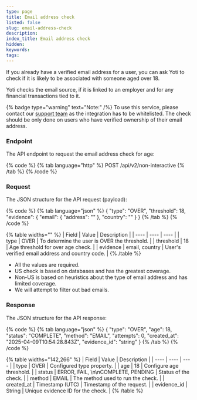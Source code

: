 ```yaml
---
type: page
title: Email address check
listed: false
slug: email-address-check
description: 
index_title: Email address check
hidden: 
keywords: 
tags: 
---
```


If you already have a verified email address for a user, you can ask Yoti to check if it is likely to be associated with someone aged over 18.

Yoti checks the email source, if it is linked to an employer and for any financial transactions tied to it.

{% badge type="warning" text="Note:" /%} To use this service, please contact our [support team](https://support.yoti.com/yotisupport/s/contactsupport) as the integration has to be whitelisted. The check should be only done on users who have verified ownership of their email address.

### Endpoint

The API endpoint to request the email address check for age:

{% code %}
{% tab language="http" %}
POST /api/v2/non-interactive
{% /tab %}
{% /code %}

### Request

The JSON structure for the API request (payload):

{% code %}
{% tab language="json" %}
{
    "type": "OVER",
    "threshold": 18,
    "evidence": {
        "email": {
            "address": "<email address>"
        },
        "country": "<country code>"
    }
}
{% /tab %}
{% /code %}

{% table widths="" %}
| Field | Value | Description | 
| ---- | ---- | ---- | 
| type | OVER | To determine the user is OVER the threshold. | 
| threshold | 18 | Age threshold for over age check. | 
| evidence | email, country | User's verified email address and country code. | 
{% /table %}

- All the values are required.
- US check is based on databases and has the greatest coverage.
- Non-US is based on heuristics about the type of email address and has limited coverage.
- We will attempt to filter out bad emails.

### Response

The JSON structure for the API response:

{% code %}
{% tab language="json" %}
{
    "type": "OVER",
    "age": 18,
    "status": "COMPLETE",
    "method": "EMAIL",
    "attempts": 0,
    "created_at": "2025-04-09T10:54:28.843Z",
    "evidence_id": "string"
}
{% /tab %}
{% /code %}

{% table widths="142,266" %}
| Field | Value | Description | 
| ---- | ---- | ---- | 
| type | OVER | Configured type property. | 
| age | 18 | Configure age threshold. | 
| status | ERROR, FAIL, \n\nCOMPLETE, PENDING | Status of the check. | 
| method | EMAIL | The method used to run the check. | 
| created_at | Timestamp (UTC) | Timestamp of the request. | 
| evidence_id | String | Unique evidence ID for the check. | 
{% /table %}